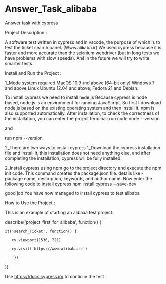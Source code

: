 # Answer_Task_alibaba

Answer task with cypress


Project Description :

A software test written in cypress and in vscode, the purpose of which is to test the ticket search panel. (Www.alibaba.ir)
We used cypress because it is faster and more accurate than the selenium webdriver (but in long tests we have problems with slow speeds).
And in the future we will try to write smarter tests


Install and Run the Project :

1_Mode system required
MacOS 10.9 and above (64-bit only)
Windows 7 and above
Linux Ubuntu 12.04 and above, Fedora 21 and Debian.

To install cypress we need to install node.js
 Because cypress is node based, node.js is an environment for running JavaScript.
So first I download node.js based on the existing operating system and then install it.
npm is also supported automatically.
After installation, to check the correctness of the installation, you can enter the project terminal:
run code node --version

and

run npm --version


2_There are two ways to install cypress
1_Download the cypress installation file and install it, this installation does not need anything else, and after completing the installation, cypress will be fully installed.

2_Install cypress using npm go to the project directory and execute the npm init code.
This command creates the package.json file.
details like - package name, description, keywords, and author name.
Now enter the following code to install cypress
npm install cypress --save-dev



good job
You have now managed to install cypress to test alibaba



How to Use the Project : 

This is an example of starting an alibaba test project:

describe('project_first_for_alibaba', function() {
     
    it('search_Ticket', function() {
       
       cy.viewport(1536, 721)
    
       cy.visit('https://www.alibaba.ir')

        })
   
   })
   

Use https://docs.cypress.io/ to continue the test
